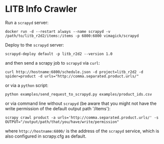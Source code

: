 # LITB Info Crawler

Run a `scrapyd` server:

    docker run -d --restart always --name scrapyd -v /path/to/litb_r2d2/items:/items -p 6800:6800 vimagick/scrapyd

Deploy to the `scrapyd` server:

    scrapyd-deploy default -p litb_r2d2 --version 1.0

and then send a scrapy job to `scrapyd` via `curl`:

    curl http://hostname:6800/schedule.json -d project=litb_r2d2 -d spider=product -d urls="http://comma.separated.product.urls/"

or via a `python` script:

    python examples/send_request_to_scrapyd.py examples/product_ids.csv

or via command line without `scrapyd` (be aware that you might not have the write permission of the default output path '/items'):

    scrapy crawl product -a urls='http://comma.separated.product.urls/' -s OUTPUT="/output/path/that/you/have/write/permission"

where `http://hostname:6800/` is the address of the `scrapyd` service, which is also configured in scrapy.cfg as default.

